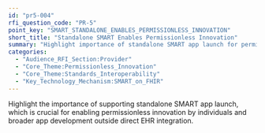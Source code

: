 ```yaml
---
id: "pr5-004"
rfi_question_code: "PR-5"
point_key: "SMART_STANDALONE_ENABLES_PERMISSIONLESS_INNOVATION"
short_title: "Standalone SMART Enables Permissionless Innovation"
summary: "Highlight importance of standalone SMART app launch for permissionless innovation by individuals and broader app development outside direct EHR integration."
categories:
  - "Audience_RFI_Section:Provider"
  - "Core_Theme:Permissionless_Innovation"
  - "Core_Theme:Standards_Interoperability"
  - "Key_Technology_Mechanism:SMART_on_FHIR"
---
```

Highlight the importance of supporting standalone SMART app launch, which is crucial for enabling permissionless innovation by individuals and broader app development outside direct EHR integration.
